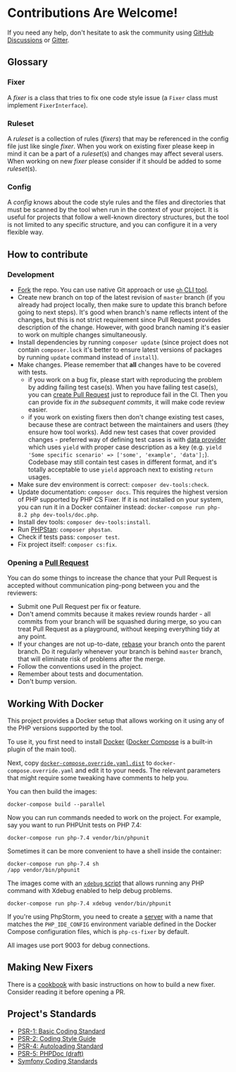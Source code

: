# Contributions Are Welcome!

If you need any help, don't hesitate to ask the community using [GitHub Discussions](https://github.com/PHP-CS-Fixer/PHP-CS-Fixer/discussions/categories/q-a) or [Gitter](https://gitter.im/PHP-CS-Fixer/Lobby).

## Glossary

### Fixer

A *fixer* is a class that tries to fix one code style issue (a ``Fixer`` class must implement ``FixerInterface``).

### Ruleset

A *ruleset* is a collection of rules (*fixers*) that may be referenced in the config file just like single *fixer*. When you work on existing fixer please keep in mind it can be a part of a *ruleset*(s) and changes may affect several users. When working on new *fixer* please consider if it should be added to some *ruleset*(s).

### Config

A *config* knows about the code style rules and the files and directories that
must be scanned by the tool when run in the context of your project. It is
useful for projects that follow a well-known directory structures, but the tool is not limited to any specific structure, and you can configure it in a very flexible way.

## How to contribute

### Development

* [Fork](https://help.github.com/articles/fork-a-repo/) the repo. You can use native Git approach or use [`gh` CLI tool](https://cli.github.com/).
* Create new branch on top of the latest revision of `master` branch (if you already had project locally, then make sure to update this branch before going to next steps). It's good when branch's name reflects intent of the changes, but this is not strict requirement since Pull Request provides description of the change. However, with good branch naming it's easier to work on multiple changes simultaneously.
* Install dependencies by running `composer update` (since project does not contain `composer.lock` it's better to ensure latest versions of packages by running `update` command instead of `install`).
* Make changes. Please remember that **all** changes have to be covered with tests.
  * if you work on a bug fix, please start with reproducing the problem by adding failing test case(s). When you have failing test case(s), you can [create Pull Request](#opening-a-pull-request) just to reproduce fail in the CI. Then you can provide fix _in the subsequent commits_, it will make code review easier.
  * if you work on existing fixers then don't change existing test cases, because these are contract between the maintainers and users (they ensure how tool works). Add new test cases that cover provided changes - preferred way of defining test cases is with [data provider](https://docs.phpunit.de/en/10.0/writing-tests-for-phpunit.html#data-providers) which uses `yield` with proper case description as a key (e.g. `yield 'Some specific scenario' => ['some', 'example', 'data'];`). Codebase may still contain test cases in different format, and it's totally acceptable to use `yield` approach next to existing `return` usages.
* Make sure dev environment is correct: `composer dev-tools:check`.
* Update documentation: `composer docs`. This requires the highest version of PHP supported by PHP CS Fixer. If it is not installed on your system, you can run it in a Docker container instead: `docker-compose run php-8.2 php dev-tools/doc.php`.
* Install dev tools: `composer dev-tools:install`.
* Run [PHPStan](https://phpstan.org/user-guide/getting-started): `composer phpstan`.
* Check if tests pass: `composer test`.
* Fix project itself: `composer cs:fix`.

### Opening a [Pull Request](https://help.github.com/articles/about-pull-requests/)

You can do some things to increase the chance that your Pull Request is accepted without communication ping-pong between you and the reviewers:

* Submit one Pull Request per fix or feature.
* Don't amend commits because it makes review rounds harder - all commits from your branch will be squashed during merge, so you can treat Pull Request as a playground, without keeping everything tidy at any point.
* If your changes are not up-to-date, [rebase](https://git-scm.com/docs/git-rebase) your branch onto the parent branch. Do it regularly whenever your branch is behind `master` branch, that will eliminate risk of problems after the merge.
* Follow the conventions used in the project.
* Remember about tests and documentation.
* Don't bump version.

## Working With Docker

This project provides a Docker setup that allows working on it using any of the PHP versions supported by the tool.

To use it, you first need to install [Docker](https://docs.docker.com/get-docker/) ([Docker Compose](https://docs.docker.com/compose/) is a built-in plugin of the main tool).

Next, copy [`docker-compose.override.yaml.dist`](./docker-compose.override.yaml.dist) to `docker-compose.override.yaml`
and edit it to your needs. The relevant parameters that might require some tweaking have comments to help you.

You can then build the images:

```console
docker-compose build --parallel
```

Now you can run commands needed to work on the project. For example, say you want to run PHPUnit tests on PHP 7.4:

```console
docker-compose run php-7.4 vendor/bin/phpunit
```

Sometimes it can be more convenient to have a shell inside the container:

```console
docker-compose run php-7.4 sh
/app vendor/bin/phpunit
```

The images come with an [`xdebug` script](github.com/julienfalque/xdebug/) that allows running any PHP command with
Xdebug enabled to help debug problems.

```console
docker-compose run php-7.4 xdebug vendor/bin/phpunit
```

If you're using PhpStorm, you need to create a [server](https://www.jetbrains.com/help/phpstorm/servers.html) with a name that matches the `PHP_IDE_CONFIG` environment variable defined in the Docker Compose configuration files, which is `php-cs-fixer` by default.

All images use port 9003 for debug connections.

## Making New Fixers

There is a [cookbook](doc/cookbook_fixers.rst) with basic instructions on how to build a new fixer. Consider reading it before opening a PR.

## Project's Standards

* [PSR-1: Basic Coding Standard](https://github.com/php-fig/fig-standards/blob/master/accepted/PSR-1-basic-coding-standard.md)
* [PSR-2: Coding Style Guide](https://github.com/php-fig/fig-standards/blob/master/accepted/PSR-2-coding-style-guide.md)
* [PSR-4: Autoloading Standard](https://github.com/php-fig/fig-standards/blob/master/accepted/PSR-4-autoloader.md)
* [PSR-5: PHPDoc (draft)](https://github.com/phpDocumentor/fig-standards/blob/master/proposed/phpdoc.md)
* [Symfony Coding Standards](https://symfony.com/doc/current/contributing/code/standards.html)
